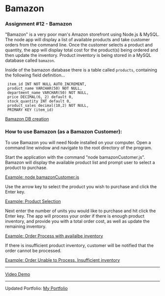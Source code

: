 # Bamazon
### Assignment #12 - Bamazon 



"Bamazon" is a very poor man's Amazon storefront using Node.js & MySQL.  The node app will display a list of available products and take customer orders from the command line.  Once the customer selects a product and quantity, the app will display total cost for the product(s) being ordered and then update the inventory. Product inventory is being stored in a MySQL database called `bamazon`.

Inside of the bamazon database there is a table called `products`, containing the following field definition...

     item_id INT NOT NULL AUTO_INCREMENT,
     product_name VARCHAR(50) NOT NULL,
     department_name VARCHAR(50) NOT NULL,
     price DECIMAL(6, 2) default 0,
     stock_quantity INT default 0,
     product_sales decimal(10,2) NOT NULL,
     PRIMARY KEY (item_id)

[Bamazon DB creation](Screen_caps/DBcreation.GIF)


### How to use Bamazon (as a Bamazon Customer):
To use Bamazon you will need Node installed on your computer.  Open a command line window and navigate to the root directory of the program.  

Start the application with the command "node bamazonCustomer.js".  Bamazon will display the available product list and prompt user to select a product to purchase.
   
   [Example: node bamazonCustomer.js](Screen_caps/BamazonStart.GIF)


Use the arrow key to select the product you wish to purchase and click the Enter key.
   
   [Example: Product Selection](Screen_caps/ProductSelect.GIF)

 Next enter the number of units you would like to purchase and hit click the Enter key.  The app will process your order if there is enough product inventory, and provide you with a total order cost, as well as update the remaining inventory.
   
   [Example: Order Process with availalbe inventory](Screen_caps/ProductOrder.GIF)

 If there is insufficient product inventory, customer will be notified that the order cannot be processed.  
   
   [Example: Order Unable to Process. Insufficient inventory](Screen_caps/OutOfStock.GIF)

    
**************

 [Video Demo](https://drive.google.com/file/d/1DrCKbHjlnFdxv0r1dXFW1ZEm2BYWo96C/view)

**************



Updated Portfolio:
 [My Portfolio](https://smiotti.github.io/Bootstrap-Portfolio/)

